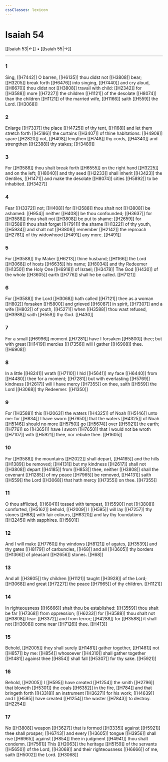 ```yaml
---
cssClasses: lexicon
---
```

# Isaiah 54

[[Isaiah 53|←]] • [[Isaiah 55|→]]

---

### 1
Sing, [[H7442]] O barren, [[H6135]] thou didst not [[H3808]] bear; [[H3205]] break forth [[H6476]] into singing, [[H7440]] and cry aloud, [[H6670]] thou didst not [[H3808]] travail with child: [[H2342]] for [[H3588]] more [[H7227]] the children [[H1121]] of the desolate [[H8074]] than the children [[H1121]] of the married wife, [[H1166]] saith [[H559]] the Lord. [[H3068]]

### 2
Enlarge [[H7337]] the place [[H4725]] of thy tent, [[H168]] and let them stretch forth [[H5186]] the curtains [[H3407]] of thine habitations: [[H4908]] spare [[H2820]] not, [[H408]] lengthen [[H748]] thy cords, [[H4340]] and strengthen [[H2388]] thy stakes; [[H3489]]

### 3
For [[H3588]] thou shalt break forth [[H6555]] on the right hand [[H3225]] and on the left; [[H8040]] and thy seed [[H2233]] shall inherit [[H3423]] the Gentiles, [[H1471]] and make the desolate [[H8074]] cities [[H5892]] to be inhabited. [[H3427]]

### 4
Fear [[H3372]] not; [[H408]] for [[H3588]] thou shalt not [[H3808]] be ashamed: [[H954]] neither [[H408]] be thou confounded; [[H3637]] for [[H3588]] thou shalt not [[H3808]] be put to shame: [[H2659]] for [[H3588]] thou shalt forget [[H7911]] the shame [[H1322]] of thy youth, [[H5934]] and shalt not [[H3808]] remember [[H2142]] the reproach [[H2781]] of thy widowhood [[H491]] any more. [[H491]]

### 5
For [[H3588]] thy Maker [[H6213]] thine husband; [[H1166]] the Lord [[H3068]] of hosts [[H6635]] his name; [[H8034]] and thy Redeemer [[H1350]] the Holy One [[H6918]] of Israel; [[H3478]] The God [[H430]] of the whole [[H3605]] earth [[H776]] shall he be called. [[H7121]]

### 6
For [[H3588]] the Lord [[H3068]] hath called [[H7121]] thee as a woman [[H802]] forsaken [[H5800]] and grieved [[H6087]] in spirit, [[H7307]] and a wife [[H802]] of youth, [[H5271]] when [[H3588]] thou wast refused, [[H3988]] saith [[H559]] thy God. [[H430]]

### 7
For a small [[H6996]] moment [[H7281]] have I forsaken [[H5800]] thee; but with great [[H1419]] mercies [[H7356]] will I gather [[H6908]] thee. [[H6908]]

### 8
In a little [[H8241]] wrath [[H7110]] I hid [[H5641]] my face [[H6440]] from [[H4480]] thee for a moment; [[H7281]] but with everlasting [[H5769]] kindness [[H2617]] will I have mercy [[H7355]] on thee, saith [[H559]] the Lord [[H3068]] thy Redeemer. [[H1350]]

### 9
For [[H3588]] this [[H2063]] the waters [[H4325]] of Noah [[H5146]] unto me: for [[H834]] I have sworn [[H7650]] that the waters [[H4325]] of Noah [[H5146]] should no more [[H5750]] go [[H5674]] over [[H5921]] the earth; [[H776]] so [[H3651]] have I sworn [[H7650]] that I would not be wroth [[H7107]] with [[H5921]] thee, nor rebuke thee. [[H1605]]

### 10
For [[H3588]] the mountains [[H2022]] shall depart, [[H4185]] and the hills [[H1389]] be removed; [[H4131]] but my kindness [[H2617]] shall not [[H3808]] depart [[H4185]] from [[H853]] thee, neither [[H3808]] shall the covenant [[H1285]] of my peace [[H7965]] be removed, [[H4131]] saith [[H559]] the Lord [[H3068]] that hath mercy [[H7355]] on thee. [[H7355]]

### 11
O thou afflicted, [[H6041]] tossed with tempest, [[H5590]] not [[H3808]] comforted, [[H5162]] behold, [[H2009]] I [[H595]] will lay [[H7257]] thy stones [[H68]] with fair colours, [[H6320]] and lay thy foundations [[H3245]] with sapphires. [[H5601]]

### 12
And I will make [[H7760]] thy windows [[H8121]] of agates, [[H3539]] and thy gates [[H8179]] of carbuncles, [[H68]] and all [[H3605]] thy borders [[H1366]] of pleasant [[H2656]] stones. [[H68]]

### 13
And all [[H3605]] thy children [[H1121]] taught [[H3928]] of the Lord; [[H3068]] and great [[H7227]] the peace [[H7965]] of thy children. [[H1121]]

### 14
In righteousness [[H6666]] shalt thou be established: [[H3559]] thou shalt be far [[H7368]] from oppression; [[H6233]] for [[H3588]] thou shalt not [[H3808]] fear: [[H3372]] and from terror; [[H4288]] for [[H3588]] it shall not [[H3808]] come near [[H7126]] thee. [[H413]]

### 15
Behold, [[H2005]] they shall surely [[H1481]] gather together, [[H1481]] not [[H657]] by me: [[H854]] whosoever [[H4310]] shall gather together [[H1481]] against thee [[H854]] shall fall [[H5307]] for thy sake. [[H5921]]

### 16
Behold, [[H2005]] I [[H595]] have created [[H1254]] the smith [[H2796]] that bloweth [[H5301]] the coals [[H6352]] in the fire, [[H784]] and that bringeth forth [[H3318]] an instrument [[H3627]] for his work; [[H4639]] and I [[H595]] have created [[H1254]] the waster [[H7843]] to destroy. [[H2254]]

### 17
No [[H3808]] weapon [[H3627]] that is formed [[H3335]] against [[H5921]] thee shall prosper; [[H6743]] and every [[H3605]] tongue [[H3956]] shall rise [[H6965]] against [[H854]] thee in judgment [[H4941]] thou shalt condemn. [[H7561]] This [[H2063]] the heritage [[H5159]] of the servants [[H5650]] of the Lord, [[H3068]] and their righteousness [[H6666]] of me, saith [[H5002]] the Lord. [[H3068]]